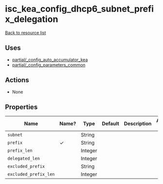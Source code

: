 # isc_kea_config_dhcp6_subnet_prefix_delegation

[Back to resource list](../README.md#resources)

## Uses

- [partial/_config_auto_accumulator_kea](partial/isc_kea__config_auto_accumulator_kea.md)
- [partial/_config_parameters_common](partial/isc_kea__config_parameters_common.md)

## Actions

- None

## Properties

| Name                  | Name? | Type    | Default | Description | Allowed Values |
| --------------------- | ----- | ------- | ------- | ----------- | -------------- |
| `subnet`              |       | String  |         |             |                |
| `prefix`              | ✓     | String  |         |             |                |
| `prefix_len`          |       | Integer |         |             |                |
| `delegated_len`       |       | Integer |         |             |                |
| `excluded_prefix`     |       | String  |         |             |                |
| `excluded_prefix_len` |       | Integer |         |             |                |
